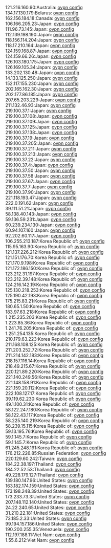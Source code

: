 121.216.160.90:Australia: [ovpn config](vpn/121_216_160_90.ovpn)  
134.17.130.179:Belarus: [ovpn config](vpn/134_17_130_179.ovpn)  
162.156.184.18:Canada: [ovpn config](vpn/162_156_184_18.ovpn)  
106.166.205.23:Japan: [ovpn config](vpn/106_166_205_23.ovpn)  
111.96.73.145:Japan: [ovpn config](vpn/111_96_73_145.ovpn)  
112.139.198.190:Japan: [ovpn config](vpn/112_139_198_190.ovpn)  
118.156.114.204:Japan: [ovpn config](vpn/118_156_114_204.ovpn)  
118.17.210.164:Japan: [ovpn config](vpn/118_17_210_164.ovpn)  
124.159.168.87:Japan: [ovpn config](vpn/124_159_168_87.ovpn)  
124.159.66.26:Japan: [ovpn config](vpn/124_159_66_26.ovpn)  
126.103.180.175:Japan: [ovpn config](vpn/126_103_180_175.ovpn)  
126.169.105.34:Japan: [ovpn config](vpn/126_169_105_34.ovpn)  
133.202.130.48:Japan: [ovpn config](vpn/133_202_130_48.ovpn)  
14.133.125.250:Japan: [ovpn config](vpn/14_133_125_250.ovpn)  
152.117.155.230:Japan: [ovpn config](vpn/152_117_155_230.ovpn)  
202.165.162.30:Japan: [ovpn config](vpn/202_165_162_30.ovpn)  
202.177.86.185:Japan: [ovpn config](vpn/202_177_86_185.ovpn)  
207.65.203.229:Japan: [ovpn config](vpn/207_65_203_229.ovpn)  
211.132.46.93:Japan: [ovpn config](vpn/211_132_46_93.ovpn)  
219.100.37.1:Japan: [ovpn config](vpn/219_100_37_1.ovpn)  
219.100.37.108:Japan: [ovpn config](vpn/219_100_37_108.ovpn)  
219.100.37.109:Japan: [ovpn config](vpn/219_100_37_109.ovpn)  
219.100.37.125:Japan: [ovpn config](vpn/219_100_37_125.ovpn)  
219.100.37.138:Japan: [ovpn config](vpn/219_100_37_138.ovpn)  
219.100.37.19:Japan: [ovpn config](vpn/219_100_37_19.ovpn)  
219.100.37.205:Japan: [ovpn config](vpn/219_100_37_205.ovpn)  
219.100.37.211:Japan: [ovpn config](vpn/219_100_37_211.ovpn)  
219.100.37.213:Japan: [ovpn config](vpn/219_100_37_213.ovpn)  
219.100.37.22:Japan: [ovpn config](vpn/219_100_37_22.ovpn)  
219.100.37.4:Japan: [ovpn config](vpn/219_100_37_4.ovpn)  
219.100.37.50:Japan: [ovpn config](vpn/219_100_37_50.ovpn)  
219.100.37.58:Japan: [ovpn config](vpn/219_100_37_58.ovpn)  
219.100.37.67:Japan: [ovpn config](vpn/219_100_37_67.ovpn)  
219.100.37.7:Japan: [ovpn config](vpn/219_100_37_7.ovpn)  
219.100.37.90:Japan: [ovpn config](vpn/219_100_37_90.ovpn)  
221.118.193.47:Japan: [ovpn config](vpn/221_118_193_47.ovpn)  
222.0.191.62:Japan: [ovpn config](vpn/222_0_191_62.ovpn)  
39.111.51.21:Japan: [ovpn config](vpn/39_111_51_21.ovpn)  
58.138.40.143:Japan: [ovpn config](vpn/58_138_40_143.ovpn)  
59.136.59.231:Japan: [ovpn config](vpn/59_136_59_231.ovpn)  
60.239.234.130:Japan: [ovpn config](vpn/60_239_234_130.ovpn)  
60.94.107.160:Japan: [ovpn config](vpn/60_94_107_160.ovpn)  
92.202.60.117:Japan: [ovpn config](vpn/92_202_60_117.ovpn)  
106.255.213.187:Korea Republic of: [ovpn config](vpn/106_255_213_187.ovpn)  
115.95.163.90:Korea Republic of: [ovpn config](vpn/115_95_163_90.ovpn)  
121.137.226.212:Korea Republic of: [ovpn config](vpn/121_137_226_212.ovpn)  
121.151.176.70:Korea Republic of: [ovpn config](vpn/121_151_176_70.ovpn)  
121.170.9.198:Korea Republic of: [ovpn config](vpn/121_170_9_198.ovpn)  
121.172.186.150:Korea Republic of: [ovpn config](vpn/121_172_186_150.ovpn)  
123.212.31.197:Korea Republic of: [ovpn config](vpn/123_212_31_197.ovpn)  
123.212.39.148:Korea Republic of: [ovpn config](vpn/123_212_39_148.ovpn)  
124.216.142.19:Korea Republic of: [ovpn config](vpn/124_216_142_19.ovpn)  
125.130.218.253:Korea Republic of: [ovpn config](vpn/125_130_218_253.ovpn)  
125.190.42.193:Korea Republic of: [ovpn config](vpn/125_190_42_193.ovpn)  
175.215.83.21:Korea Republic of: [ovpn config](vpn/175_215_83_21.ovpn)  
180.65.1.50:Korea Republic of: [ovpn config](vpn/180_65_1_50.ovpn)  
183.97.63.218:Korea Republic of: [ovpn config](vpn/183_97_63_218.ovpn)  
1.215.235.203:Korea Republic of: [ovpn config](vpn/1_215_235_203.ovpn)  
1.223.85.36:Korea Republic of: [ovpn config](vpn/1_223_85_36.ovpn)  
1.241.76.205:Korea Republic of: [ovpn config](vpn/1_241_76_205.ovpn)  
1.251.254.135:Korea Republic of: [ovpn config](vpn/1_251_254_135.ovpn)  
210.179.63.223:Korea Republic of: [ovpn config](vpn/210_179_63_223.ovpn)  
211.168.108.125:Korea Republic of: [ovpn config](vpn/211_168_108_125.ovpn)  
211.203.252.72:Korea Republic of: [ovpn config](vpn/211_203_252_72.ovpn)  
211.214.142.183:Korea Republic of: [ovpn config](vpn/211_214_142_183.ovpn)  
218.157.116.14:Korea Republic of: [ovpn config](vpn/218_157_116_14.ovpn)  
218.49.215.67:Korea Republic of: [ovpn config](vpn/218_49_215_67.ovpn)  
220.121.89.220:Korea Republic of: [ovpn config](vpn/220_121_89_220.ovpn)  
221.140.249.56:Korea Republic of: [ovpn config](vpn/221_140_249_56.ovpn)  
221.148.158.91:Korea Republic of: [ovpn config](vpn/221_148_158_91.ovpn)  
221.159.20.112:Korea Republic of: [ovpn config](vpn/221_159_20_112.ovpn)  
222.108.127.17:Korea Republic of: [ovpn config](vpn/222_108_127_17.ovpn)  
39.119.62.230:Korea Republic of: [ovpn config](vpn/39_119_62_230.ovpn)  
49.1.100.31:Korea Republic of: [ovpn config](vpn/49_1_100_31.ovpn)  
58.122.247.180:Korea Republic of: [ovpn config](vpn/58_122_247_180.ovpn)  
58.122.43.117:Korea Republic of: [ovpn config](vpn/58_122_43_117.ovpn)  
58.225.140.219:Korea Republic of: [ovpn config](vpn/58_225_140_219.ovpn)  
58.239.15.115:Korea Republic of: [ovpn config](vpn/58_239_15_115.ovpn)  
59.13.195.76:Korea Republic of: [ovpn config](vpn/59_13_195_76.ovpn)  
59.1.145.7:Korea Republic of: [ovpn config](vpn/59_1_145_7.ovpn)  
59.1.145.7:Korea Republic of: [ovpn config](vpn/59_1_145_7.ovpn)  
61.245.248.191:Korea Republic of: [ovpn config](vpn/61_245_248_191.ovpn)  
176.212.226.85:Russian Federation: [ovpn config](vpn/176_212_226_85.ovpn)  
220.129.60.242:Taiwan: [ovpn config](vpn/220_129_60_242.ovpn)  
184.22.38.197:Thailand: [ovpn config](vpn/184_22_38_197.ovpn)  
184.22.52.53:Thailand: [ovpn config](vpn/184_22_52_53.ovpn)  
49.228.179.127:Thailand: [ovpn config](vpn/49_228_179_127.ovpn)  
139.180.147.96:United States: [ovpn config](vpn/139_180_147_96.ovpn)  
163.182.174.159:United States: [ovpn config](vpn/163_182_174_159.ovpn)  
173.198.248.39:United States: [ovpn config](vpn/173_198_248_39.ovpn)  
173.233.73.3:United States: [ovpn config](vpn/173_233_73_3.ovpn)  
207.148.112.140:United States: [ovpn config](vpn/207_148_112_140.ovpn)  
24.22.240.65:United States: [ovpn config](vpn/24_22_240_65.ovpn)  
31.210.22.181:United States: [ovpn config](vpn/31_210_22_181.ovpn)  
73.185.2.33:United States: [ovpn config](vpn/73_185_2_33.ovpn)  
99.194.157.186:United States: [ovpn config](vpn/99_194_157_186.ovpn)  
190.200.255.35:Venezuela: [ovpn config](vpn/190_200_255_35.ovpn)  
112.197.188.11:Viet Nam: [ovpn config](vpn/112_197_188_11.ovpn)  
1.55.6.212:Viet Nam: [ovpn config](vpn/1_55_6_212.ovpn)  

